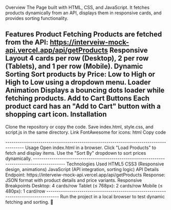 
Overview
The Page built with HTML, CSS, and JavaScript. It fetches products dynamically from an API, displays them in responsive cards, and provides sorting functionality.

Features
Product Fetching
Products are fetched from the API: https://interveiw-mock-api.vercel.app/api/getProducts
Responsive Layout
4 cards per row (Desktop), 2 per row (Tablets), and 1 per row (Mobile).
Dynamic Sorting
Sort products by Price: Low to High or High to Low using a dropdown menu.
Loader Animation
Displays a bouncing dots loader while fetching products.
Add to Cart Buttons
Each product card has an "Add to Cart" button with a shopping cart icon.
Installation
---------------------------------------------------------------------------------------
Clone the repository or copy the code.
Save index.html, style.css, and script.js in the same directory.
Link FontAwesome for icons: html
Copy code
<link rel="stylesheet" href="https://cdnjs.cloudflare.com/ajax/libs/font-awesome/4.7.0/css/font-awesome.min.css">
---------------------------------------------------------------------------------------
Usage
Open index.html in a browser.
Click "Load Products" to fetch and display items.
Use the "Sort By" dropdown to sort prices dynamically.
---------------------------------------------------------------------------------------------
Technologies Used
HTML5
CSS3 (Responsive design, animations)
JavaScript (API integration, sorting logic)
API Details
Endpoint: https://interveiw-mock-api.vercel.app/api/getProducts
Response: JSON format with product details and price variants.
Responsive Breakpoints
Desktop: 4 cards/row
Tablet (≤ 768px): 2 cards/row
Mobile (≤ 480px): 1 card/row
------------------------------------------------------------------------------------
Run the project in a local browser to test dynamic fetching and sorting. 🚀

